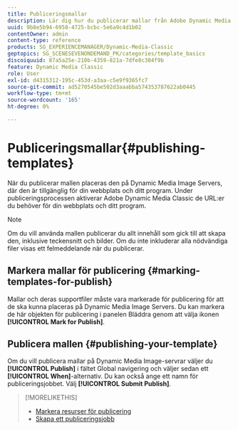 ```yaml
---
title: Publiceringsmallar
description: Lär dig hur du publicerar mallar från Adobe Dynamic Media Classic.
uuid: 9b8e5b94-6958-4725-bcbc-5e6a9c4d1b02
contentOwner: admin
content-type: reference
products: SG_EXPERIENCEMANAGER/Dynamic-Media-Classic
geptopics: SG_SCENESEVENONDEMAND_PK/categories/template_basics
discoiquuid: 87a5a25e-210b-4359-821a-7dfe8c304f9b
feature: Dynamic Media Classic
role: User
exl-id: d4315312-195c-453d-a3aa-c5e9f9365fc7
source-git-commit: ad5270545be502d3aaabba574353787622ab0445
workflow-type: tm+mt
source-wordcount: '165'
ht-degree: 0%

---
```


# Publiceringsmallar{#publishing-templates}

När du publicerar mallen placeras den på Dynamic Media Image Servers, där den är tillgänglig för din webbplats och ditt program. Under publiceringsprocessen aktiverar Adobe Dynamic Media Classic de URL:er du behöver för din webbplats och ditt program.

>[!NOTE]
>
>Om du vill använda mallen publicerar du allt innehåll som gick till att skapa den, inklusive teckensnitt och bilder. Om du inte inkluderar alla nödvändiga filer visas ett felmeddelande när du publicerar.

## Markera mallar för publicering {#marking-templates-for-publish}

Mallar och deras supportfiler måste vara markerade för publicering för att de ska kunna placeras på Dynamic Media Image Servers. Du kan markera de här objekten för publicering i panelen Bläddra genom att välja ikonen **[!UICONTROL Mark for Publish]**.

## Publicera mallen {#publishing-your-template}

Om du vill publicera mallar på Dynamic Media Image-servrar väljer du **[!UICONTROL Publish]** i fältet Global navigering och väljer sedan ett **[!UICONTROL When]**-alternativ. Du kan också ange ett namn för publiceringsjobbet. Välj **[!UICONTROL Submit Publish]**.

>[!MORELIKETHIS]
>
>* [Markera resurser för publicering](publishing-files.md#publish_after_uploading)
>* [Skapa ett publiceringsjobb](publishing-files.md#creating_a_publish_job)

